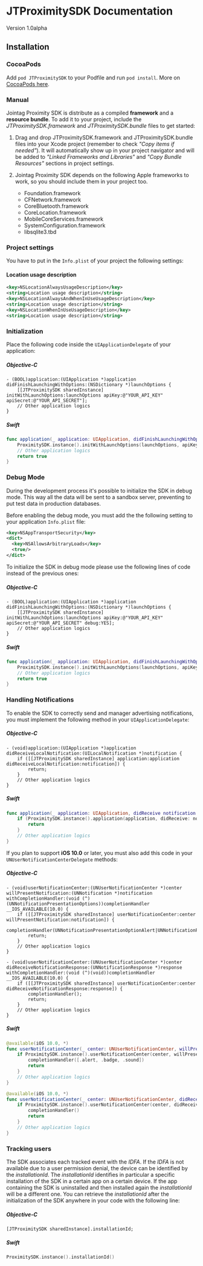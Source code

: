# JTProximitySDK Documentation
Version 1.0alpha

## Installation

### CocoaPods

Add `pod JTProximitySDK` to your Podfile and run `pod install`. More on [CocoaPods here](https://cocoapods.org/).

### Manual

Jointag Proximity SDK is distribute as a compiled **framework** and a **resource bundle**. To add it to your project, include the *JTProximitySDK.framework* and *JTProximitySDK.bundle* files to get started:

1. Drag and drop JTProximitySDK.framework and JTProximitySDK.bundle files into your Xcode project (remember to check *"Copy items if needed"*). It will automatically show up in your project navigator and will be added to *"Linked Frameworks and Libraries"* and *"Copy Bundle Resources"* sections in project settings.

2. Jointag Proximity SDK depends on the following Apple frameworks to work, so you should include them in your project too.
    - Foundation.framework
    - CFNetwork.framework
    - CoreBluetooth.framework
    - CoreLocation.framework
    - MobileCoreServices.framework
    - SystemConfiguration.framework
    - libsqlite3.tbd

### Project settings
You have to put in the `Info.plist` of your project the following settings:

#### Location usage description

```xml
<key>NSLocationAlwaysUsageDescription</key>
<string>Location usage description</string>
<key>NSLocationAlwaysAndWhenInUseUsageDescription</key>
<string>Location usage description</string>
<key>NSLocationWhenInUseUsageDescription</key>
<string>Location usage description</string>
```

### Initialization

Place the following code inside the `UIApplicationDelegate` of your application:

##### Objective-C

```objc
- (BOOL)application:(UIApplication *)application didFinishLaunchingWithOptions:(NSDictionary *)launchOptions {
    [[JTProximitySDK sharedInstance] initWithLaunchOptions:launchOptions apiKey:@"YOUR_API_KEY" apiSecret:@"YOUR_API_SECRET"];
    // Other application logics
}
```
##### Swift

```swift
func application(_ application: UIApplication, didFinishLaunchingWithOptions launchOptions: [UIApplicationLaunchOptionsKey: Any]?) -> Bool {
    ProximitySDK.instance().initWithLaunchOptions(launchOptions, apiKey: "YOUR_API_KEY", apiSecret: "YOUR_API_SECRET")
    // Other application logics
    return true
}
```

### Debug Mode

During the development process it's possible to initialize the SDK in debug mode. This way all the data will be sent to a sandbox server, preventing to put test data in production databases.

Before enabling the debug mode, you must add the the following setting to your application `Info.plist` file:

```xml
<key>NSAppTransportSecurity</key>
<dict>
  <key>NSAllowsArbitraryLoads</key>
  <true/>
</dict>
```

To initialize the SDK in debug mode please use the following lines of code instead of the previous ones:

##### Objective-C

```objc
- (BOOL)application:(UIApplication *)application didFinishLaunchingWithOptions:(NSDictionary *)launchOptions {
    [[JTProximitySDK sharedInstance] initWithLaunchOptions:launchOptions apiKey:@"YOUR_API_KEY" apiSecret:@"YOUR_API_SECRET" debug:YES];
    // Other application logics
}
```

##### Swift

```swift
func application(_ application: UIApplication, didFinishLaunchingWithOptions launchOptions: [UIApplicationLaunchOptionsKey: Any]?) -> Bool {
    ProximitySDK.instance().initWithLaunchOptions(launchOptions, apiKey: "YOUR_API_KEY", apiSecret: "YOUR_API_SECRET", debug: true)
    // Other application logics
    return true
}
```

### Handling Notifications

To enable the SDK to correctly send and manager advertising notifications, you must implement the following method in your `UIApplicationDelegate`:

##### Objective-C

```objc
- (void)application:(UIApplication *)application didReceiveLocalNotification:(UILocalNotification *)notification {
    if ([[JTProximitySDK sharedInstance] application:application didReceiveLocalNotification:notification]) {
        return;
    }
    // Other application logics
}
```

##### Swift

```swift
func application(_ application: UIApplication, didReceive notification: UILocalNotification) {
    if (ProximitySDK.instance().application(application, didReceive: notification)) {
        return
    }
    // Other application logics
}
```

If you plan to support **iOS 10.0** or later, you must also add this code in your `UNUserNotificationCenterDelegate` methods:

##### Objective-C

```objc
- (void)userNotificationCenter:(UNUserNotificationCenter *)center willPresentNotification:(UNNotification *)notification withCompletionHandler:(void (^)(UNNotificationPresentationOptions))completionHandler __IOS_AVAILABLE(10.0) {
    if ([[JTProximitySDK sharedInstance] userNotificationCenter:center willPresentNotification:notification]) {
        completionHandler(UNNotificationPresentationOptionAlert|UNNotificationPresentationOptionBadge|UNNotificationPresentationOptionSound);
        return;
    }
    // Other application logics
}

- (void)userNotificationCenter:(UNUserNotificationCenter *)center didReceiveNotificationResponse:(UNNotificationResponse *)response withCompletionHandler:(void (^)(void))completionHandler __IOS_AVAILABLE(10.0) {
    if ([[JTProximitySDK sharedInstance] userNotificationCenter:center didReceiveNotificationResponse:response]) {
        completionHandler();
        return;
    }
    // Other application logics
}
```

##### Swift

```swift
@available(iOS 10.0, *)
func userNotificationCenter(_ center: UNUserNotificationCenter, willPresent notification: UNNotification, withCompletionHandler completionHandler: @escaping (UNNotificationPresentationOptions) -> Void) {
    if ProximitySDK.instance().userNotificationCenter(center, willPresent: notification) {
        completionHandler([.alert, .badge, .sound])
        return
    }
    // Other application logics
}

@available(iOS 10.0, *)
func userNotificationCenter(_ center: UNUserNotificationCenter, didReceive response: UNNotificationResponse, withCompletionHandler completionHandler: @escaping () -> Void) {
    if ProximitySDK.instance().userNotificationCenter(center, didReceive: response) {
        completionHandler()
        return
    }
    // Other application logics
}
```

### Tracking users

The SDK associates each tracked event with the *IDFA*. If the *IDFA* is not available due to a user permission denial, the device can be identified by the *installationId*. The *installationId* identifies in particular a specific installation of the SDK in a certain app on a certain device. If the app containing the SDK is uninstalled and then installed again the *installationId* will be a different one. You can retrieve the *installationId* after the initialization of the SDK anywhere in your code with the following line:

##### Objective-C

```objc
[JTProximitySDK sharedInstance].installationId;
```

##### Swift

```swift
ProximitySDK.instance().installationId()
```
